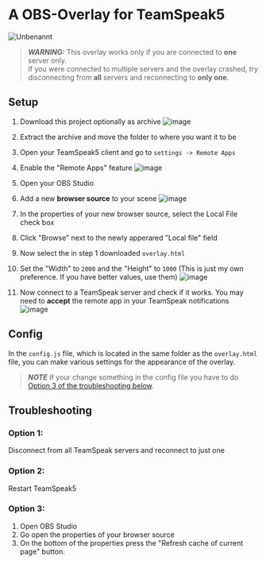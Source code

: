 # A OBS-Overlay for TeamSpeak5
![Unbenannt](https://user-images.githubusercontent.com/76851529/197853533-7d97fa33-407b-42b4-9677-18ef7f17ceb5.png)


>**_WARNING:_** This overlay works only if you are connected to **one** server only.  
> If you were connected to multiple servers and the overlay crashed, try disconnecting from **all** servers and reconnecting to **only one**.

## Setup
1. Download this project optionally as archive
![image](https://user-images.githubusercontent.com/76851529/197848843-4a36593c-0e14-46d4-9b6b-bd17b399a49c.png)
2. Extract the archive and move the folder to where you want it to be
3. Open your TeamSpeak5 client and go to 
`settings -> Remote Apps`
4. Enable the "Remote Apps" feature
![image](https://user-images.githubusercontent.com/76851529/197849050-d4e28b8e-c150-4462-8871-f77ec672ee49.png)

5. Open your OBS Studio
6. Add a new **browser source** to your scene
![image](https://user-images.githubusercontent.com/76851529/197849644-9396fb9c-4943-4cb2-a511-062ffcd60404.png)

7. In the properties of your new browser source, select the Local File check box
8. Click "Browse" next to the newly apperared "Local file" field
9. Now select the in step 1 downloaded `overlay.html`
10. Set the "Width" to `2000` and the "Height" to `1000` (This is just my own preference. If you have better values, use them)
![image](https://user-images.githubusercontent.com/76851529/197849886-679b200b-6d42-439e-bce6-44c6df67ffcc.png)

11. Now connect to a TeamSpeak server and check if it works. You may need to **accept** the remote app in your TeamSpeak notifications
![image](https://user-images.githubusercontent.com/76851529/197850151-ad057277-fe3d-427e-b21b-1d2b4875c70b.png)

## Config
In the `config.js` file, which is located in the same folder as the `overlay.html` file, you can make various settings for the appearance of the overlay.
>**_NOTE_** If your change something in the config file you have to do [Option 3 of the troubleshooting below](#option-3).  

## Troubleshooting
### Option 1:  
   Disconnect from all TeamSpeak servers and reconnect to just one
### Option 2: 
   Restart TeamSpeak5
### Option 3:
1. Open OBS Studio
2. Go open the properties of your browser source
3. On the bottom of the properties press the "Refresh cache of current page" button.
